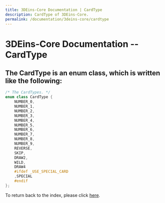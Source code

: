 ```yaml
---
title: 3DEins-Core Documentation | CardType
description: CardType of 3DEins-Core.
permalink: /documentation/3deins-core/cardtype
---
```


# 3DEins-Core Documentation -- CardType

## The CardType is an enum class, which is written like the following:

```cpp
/* The CardTypes. */
enum class CardType {
	NUMBER_0,
	NUMBER_1,
	NUMBER_2,
	NUMBER_3,
	NUMBER_4,
	NUMBER_5,
	NUMBER_6,
	NUMBER_7,
	NUMBER_8,
	NUMBER_9,
	REVERSE,
	SKIP,
	DRAW2,
	WILD,
	DRAW4
	#ifdef _USE_SPECIAL_CARD
	,SPECIAL
	#endif
};
```

To return back to the index, please click [here](index).